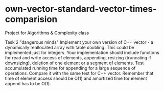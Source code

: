 # own-vector-standard-vector-times-comparision
Project for Algorithms &amp; Complexity class

Task 2 "dangerous minds"
Implement your own version of C++ vector - a dynamically reallocated array with table doubling. This could be implemented just for integers.
Your implementation should include functions for read and write access of elements,
appending, resizing (truncating if downsizing), deletion of one element or a segment of elements.
Test accumulated running time for appending for a large sequence of operations. Compare it with the same test for C++ vector.
Remember that time of element access should be O(1) and amortized time for element append has to be O(1).
